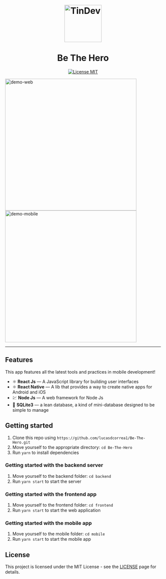 <h1 align="center">
<br>
  <img src="https://svgshare.com/i/JXv.svg" alt="TinDev" width="120">
<br>
<br>
Be The Hero
</h1>


<p align="center">
  <a href="https://opensource.org/licenses/MIT">
    <img src="https://img.shields.io/badge/License-MIT-blue.svg" alt="License MIT">
  </a>
</p>

<div>
  <img src="https://i.ibb.co/vsvVNCh/Be-The-Hero.gif" alt="demo-web" height="425">
  <img src="https://i.ibb.co/Fh21Pm9/Screenrecorder-2020-03-27-20-01-56-991-0-1.gif" alt="demo-mobile" height="425">
</div>

<hr />

## Features

This app features all the latest tools and practices in mobile development!

- ⚛️ **React Js** — A JavaScript library for building user interfaces
- ⚛️ **React Native** — A lib that provides a way to create native apps for Android and iOS
- 💹 **Node Js** — A web framework for Node Js
- 📄 **SQLite3** — a lean database, a kind of mini-database designed to be simple to manage

## Getting started

1. Clone this repo using `https://github.com/lucasdcorrea1/Be-The-Hero.git`
2. Move yourself to the appropriate directory: `cd Be-The-Hero`<br />
3. Run `yarn` to install dependencies<br />

### Getting started with the backend server

1. Move yourself to the backend folder: `cd backend`
3. Run `yarn start` to start the server

### Getting started with the frontend app

1. Move yourself to the frontend folder: `cd frontend`
2. Run `yarn start` to start the web application

### Getting started with the mobile app

1. Move yourself to the mobile folder: `cd mobile`
2. Run `yarn start` to start the mobile app

## License

This project is licensed under the MIT License - see the [LICENSE](https://opensource.org/licenses/MIT) page for details.
